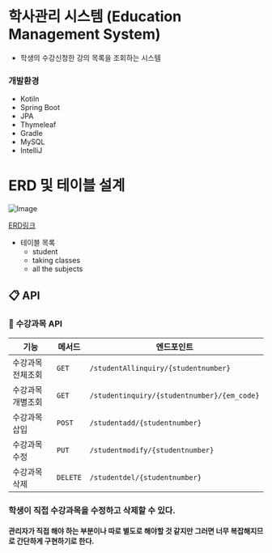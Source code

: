 
# 학사관리 시스템 (Education Management System)
 + 학생의 수강신청한 강의 목록을 조회하는 시스템

### 개발환경
  + Kotiln
  + Spring Boot
  + JPA
  + Thymeleaf
  + Gradle
  + MySQL
  + IntelliJ

# ERD 및 테이블 설계

![Image](https://github.com/user-attachments/assets/a714cea7-9d6a-4a77-ad68-e890ba3d97e6)

[ERD링크](https://www.erdcloud.com/d/4G4nwekLFbzPqW3zC)

+ 테이블 목록
  * student
   * taking classes
   * all the subjects
 
 ## 📋 **API**

### 👤 **수강과목 API**

| 기능            | 메서드   | 엔드포인트                       |
|-----------------|----------|----------------------------------|
| 수강과목전체조회  | `GET`   | `/studentAllinquiry/{studentnumber}`                     |
| 수강과목개별조회  | `GET`   | `/studentinquiry/{studentnumber}/{em_code}`                     |
| 수강과목삽입  | `POST`   | `/studentadd/{studentnumber}`                     |
| 수강과목수정    | `PUT`   | `/studentmodify/{studentnumber}`               |
| 수강과목삭제  | `DELETE`   | `/studentdel/{studentnumber}`              |

### 학생이 직접 수강과목을 수정하고 삭제할 수 있다.
#### 관리자가 직접 해야 하는 부분이나 따로 별도로 해야할 것 같지만 그러면 너무 복잡해지므로 간단하게 구현하기로 한다.
